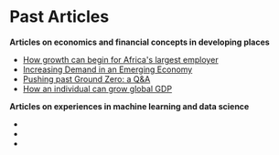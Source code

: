 # Past Articles

**Articles on economics and financial concepts in developing places**

* [How growth can begin for Africa's largest employer](growth.md)
* [Increasing Demand in an Emerging Economy](demand.md)
* [Pushing past Ground Zero: a Q&A](business.md)
* [How an individual can grow global GDP](globalGDP.md)

**Articles on experiences in machine learning and data science**

* []()
* []()
* []()